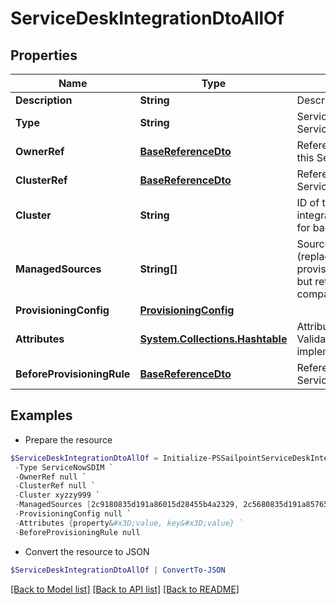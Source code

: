 # ServiceDeskIntegrationDtoAllOf
## Properties

Name | Type | Description | Notes
------------ | ------------- | ------------- | -------------
**Description** | **String** | Description of the Service Desk integration | 
**Type** | **String** | Service Desk integration types  - ServiceNowSDIM - ServiceNow  | [default to "ServiceNowSDIM"]
**OwnerRef** | [**BaseReferenceDto**](BaseReferenceDto.md) | Reference to the identity that is the owner of this Service Desk integration | [optional] 
**ClusterRef** | [**BaseReferenceDto**](BaseReferenceDto.md) | Reference to the source cluster for this Service Desk integration | [optional] 
**Cluster** | **String** | ID of the cluster for the Service Desk integration (replaced by clusterRef, retained for backward compatibility) | [optional] 
**ManagedSources** | **String[]** | Source IDs for the Service Desk integration (replaced by provisioningConfig.managedSResourceRefs, but retained here for backward compatibility) | [optional] 
**ProvisioningConfig** | [**ProvisioningConfig**](ProvisioningConfig.md) |  | [optional] 
**Attributes** | [**System.Collections.Hashtable**](AnyType.md) | Attributes of the Service Desk integration.  Validation constraints enforced by the implementation. | 
**BeforeProvisioningRule** | [**BaseReferenceDto**](BaseReferenceDto.md) | Reference to beforeProvisioningRule for this Service Desk integration | [optional] 

## Examples

- Prepare the resource
```powershell
$ServiceDeskIntegrationDtoAllOf = Initialize-PSSailpointServiceDeskIntegrationDtoAllOf  -Description A very nice Service Desk integration `
 -Type ServiceNowSDIM `
 -OwnerRef null `
 -ClusterRef null `
 -Cluster xyzzy999 `
 -ManagedSources [2c9180835d191a86015d28455b4a2329, 2c5680835d191a85765d28455b4a9823] `
 -ProvisioningConfig null `
 -Attributes {property&#x3D;value, key&#x3D;value} `
 -BeforeProvisioningRule null
```

- Convert the resource to JSON
```powershell
$ServiceDeskIntegrationDtoAllOf | ConvertTo-JSON
```

[[Back to Model list]](../README.md#documentation-for-models) [[Back to API list]](../README.md#documentation-for-api-endpoints) [[Back to README]](../README.md)

